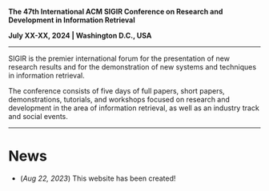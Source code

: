**The 47th International ACM SIGIR Conference on Research and Development in Information Retrieval**

**July XX-XX, 2024 | Washington D.C., USA**

---

SIGIR is the premier international forum for the presentation of new research results and for the demonstration of new systems and techniques in information retrieval.

The conference consists of five days of full papers, short papers, demonstrations, tutorials, and workshops focused on research and development in the area of information retrieval, as well as an industry track and social events.

---

# News

- (_Aug 22, 2023_) This website has been created! 
